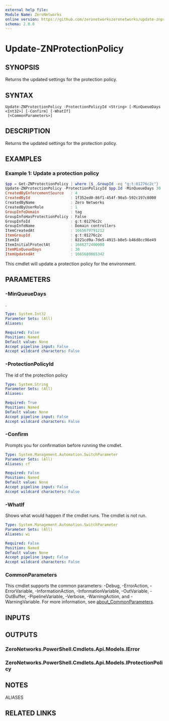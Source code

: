 ```yaml
---
external help file:
Module Name: ZeroNetworks
online version: https://github.com/zeronetworkszeronetworks/update-znprotectionpolicy
schema: 2.0.0
---
```


# Update-ZNProtectionPolicy

## SYNOPSIS
Returns the updated settings for the protection policy.

## SYNTAX

```
Update-ZNProtectionPolicy -ProtectionPolicyId <String> [-MinQueueDays <Int32>] [-Confirm] [-WhatIf]
 [<CommonParameters>]
```

## DESCRIPTION
Returns the updated settings for the protection policy.

## EXAMPLES

### Example 1: Update a protection policy
```powershell
$pp = Get-ZNProtectionPolicy | where {$_.GroupId -eq "g:t:01276c2c"}
Update-ZNProtectionPolicy -ProtectionPolicyId $pp.Id -MinQueueDays 30
CreatedByEnforcementSource   : 4
CreatedById                  : 1f352ed0-86f1-454f-90a5-592c197c8000
CreatedByName                : Zero Networks
CreatedByUserRole            : 1
GroupInfoDomain              : tag
GroupInfoHasProtectionPolicy : False
GroupInfoId                  : g:t:01276c2c
GroupInfoName                : Domain controllers
ItemCreatedAt                : 1665679791212
ItemGroupId                  : g:t:01276c2c
ItemId                       : 8221cd9a-7de5-4915-b8e5-b46d8cc96e49
ItemInitialProtectAt         : 1668272400000
ItemMinQueueDays             : 30
ItemUpdatedAt                : 1665680065342
```

This cmdlet will update a protection policy for the environment.

## PARAMETERS

### -MinQueueDays
.

```yaml
Type: System.Int32
Parameter Sets: (All)
Aliases:

Required: False
Position: Named
Default value: None
Accept pipeline input: False
Accept wildcard characters: False
```

### -ProtectionPolicyId
The id of the protection policy

```yaml
Type: System.String
Parameter Sets: (All)
Aliases:

Required: True
Position: Named
Default value: None
Accept pipeline input: False
Accept wildcard characters: False
```

### -Confirm
Prompts you for confirmation before running the cmdlet.

```yaml
Type: System.Management.Automation.SwitchParameter
Parameter Sets: (All)
Aliases: cf

Required: False
Position: Named
Default value: None
Accept pipeline input: False
Accept wildcard characters: False
```

### -WhatIf
Shows what would happen if the cmdlet runs.
The cmdlet is not run.

```yaml
Type: System.Management.Automation.SwitchParameter
Parameter Sets: (All)
Aliases: wi

Required: False
Position: Named
Default value: None
Accept pipeline input: False
Accept wildcard characters: False
```

### CommonParameters
This cmdlet supports the common parameters: -Debug, -ErrorAction, -ErrorVariable, -InformationAction, -InformationVariable, -OutVariable, -OutBuffer, -PipelineVariable, -Verbose, -WarningAction, and -WarningVariable. For more information, see [about_CommonParameters](http://go.microsoft.com/fwlink/?LinkID=113216).

## INPUTS

## OUTPUTS

### ZeroNetworks.PowerShell.Cmdlets.Api.Models.IError

### ZeroNetworks.PowerShell.Cmdlets.Api.Models.IProtectionPolicy

## NOTES

ALIASES

## RELATED LINKS

